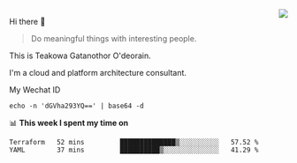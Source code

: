 <img align="right" src="https://github-readme-stats.vercel.app/api?username=Teakowa&show_icons=true&icon_color=2f80ed&text_color=718096&bg_color=ffffff&hide_title=true" />

Hi there 👋

> Do meaningful things with interesting people.

This is Teakowa Gatanothor O'deorain.

I'm a cloud and platform architecture consultant.

My Wechat ID

```
echo -n 'dGVha293YQ==' | base64 -d
```

📊 **This week I spent my time on**
<!--START_SECTION:waka-->
```text
Terraform   52 mins         ██████████████▒░░░░░░░░░░   57.52 % 
YAML        37 mins         ██████████▒░░░░░░░░░░░░░░   41.29 % 
```
<!--END_SECTION:waka-->
